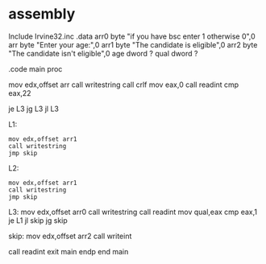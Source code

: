 # assembly
Include Irvine32.inc
.data
arr0 byte "if you have bsc enter 1 otherwise 0",0
arr byte "Enter your age:",0
arr1 byte "The candidate is eligible",0
arr2 byte "The candidate isn't  eligible",0
age dword ?
qual dword ?

.code
main proc

mov edx,offset arr
call writestring
call crlf
mov eax,0
call readint
cmp eax,22

je L3
jg L3
jl L3

L1:
 
    mov edx,offset arr1
	call writestring
	jmp skip
L2:

    mov edx,offset arr1
	call writestring
	jmp skip
L3:
    mov edx,offset arr0
	call writestring
	call readint
	mov qual,eax
	cmp eax,1
	je L1
	jl skip
	jg skip

skip:
	mov edx,offset arr2
	call writeint 

call readint
exit
main endp
end main
